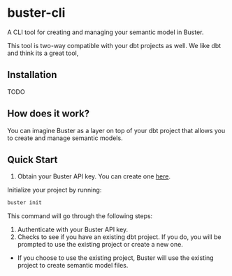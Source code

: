 # buster-cli

A CLI tool for creating and managing your semantic model in Buster.

This tool is two-way compatible with your dbt projects as well.  We like dbt and think its a great tool, 

## Installation

TODO

## How does it work?

You can imagine Buster as a layer on top of your dbt project that allows you to create and manage semantic models. 

## Quick Start

1. Obtain your Buster API key. You can create one [here](https://platform.buster.so/app/settings/api-keys).

Initialize your project by running:

```bash
buster init
```

This command will go through the following steps:

1. Authenticate with your Buster API key.
2. Checks to see if you have an existing dbt project. If you do, you will be prompted to use the existing project or create a new one.

- If you choose to use the existing project, Buster will use the existing project to create semantic model files.
